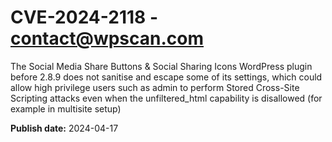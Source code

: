 # CVE-2024-2118 - contact@wpscan.com

The Social Media Share Buttons & Social Sharing Icons WordPress plugin before 2.8.9 does not sanitise and escape some of its settings, which could allow high privilege users such as admin to perform Stored Cross-Site Scripting attacks even when the unfiltered_html capability is disallowed (for example in multisite setup)

**Publish date:** 2024-04-17
